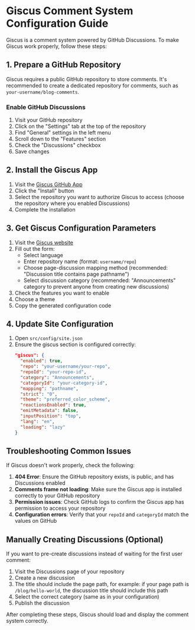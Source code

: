 # Giscus Comment System Configuration Guide

Giscus is a comment system powered by GitHub Discussions. To make Giscus work properly, follow these steps:

## 1. Prepare a GitHub Repository

Giscus requires a public GitHub repository to store comments. It's recommended to create a dedicated repository for comments, such as `your-username/blog-comments`.

### Enable GitHub Discussions

1. Visit your GitHub repository
2. Click on the "Settings" tab at the top of the repository
3. Find "General" settings in the left menu
4. Scroll down to the "Features" section
5. Check the "Discussions" checkbox
6. Save changes

## 2. Install the Giscus App

1. Visit the [Giscus GitHub App](https://github.com/apps/giscus)
2. Click the "Install" button
3. Select the repository you want to authorize Giscus to access (choose the repository where you enabled Discussions)
4. Complete the installation

## 3. Get Giscus Configuration Parameters

1. Visit the [Giscus website](https://giscus.app/)
2. Fill out the form:
   - Select language
   - Enter repository name (format: `username/repo`)
   - Choose page-discussion mapping method (recommended: "Discussion title contains page pathname")
   - Select discussion category (recommended: "Announcements" category to prevent anyone from creating new discussions)
3. Check the features you want to enable
4. Choose a theme
5. Copy the generated configuration code

## 4. Update Site Configuration

1. Open `src/config/site.json`
2. Ensure the giscus section is configured correctly:
   ```json
   "giscus": {
     "enabled": true,
     "repo": "your-username/your-repo",
     "repoId": "your-repo-id",
     "category": "Announcements",
     "categoryId": "your-category-id",
     "mapping": "pathname",
     "strict": "0",
     "theme": "preferred_color_scheme",
     "reactionsEnabled": true,
     "emitMetadata": false,
     "inputPosition": "top",
     "lang": "en",
     "loading": "lazy"
   }
   ```

## Troubleshooting Common Issues

If Giscus doesn't work properly, check the following:

1. **404 Error**: Ensure the GitHub repository exists, is public, and has Discussions enabled
2. **Comments frame not loading**: Make sure the Giscus app is installed correctly to your GitHub repository
3. **Permission issues**: Check GitHub logs to confirm the Giscus app has permission to access your repository
4. **Configuration errors**: Verify that your `repoId` and `categoryId` match the values on GitHub

## Manually Creating Discussions (Optional)

If you want to pre-create discussions instead of waiting for the first user comment:

1. Visit the Discussions page of your repository
2. Create a new discussion
3. The title should include the page path, for example: if your page path is `/blog/hello-world`, the discussion title should include this path
4. Select the correct category (same as in your configuration)
5. Publish the discussion

After completing these steps, Giscus should load and display the comment system correctly. 